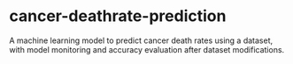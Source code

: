 # cancer-deathrate-prediction
A machine learning model to predict cancer death rates using a dataset, with model monitoring and accuracy evaluation after dataset modifications.
